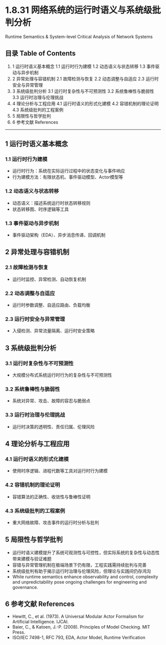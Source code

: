 # 1.8.31 网络系统的运行时语义与系统级批判分析

Runtime Semantics & System-level Critical Analysis of Network Systems

## 目录 Table of Contents

1. 1 运行时语义基本概念
    1.1 运行时行为建模
    1.2 动态语义与状态转移
    1.3 事件驱动与异步机制
2. 2 异常处理与容错机制
    2.1 故障检测与恢复
    2.2 动态调整与自适应
    2.3 运行时安全与异常管理
3. 3 系统级批判分析
    3.1 运行时复杂性与不可预测性
    3.2 系统鲁棒性与脆弱性
    3.3 运行时治理与伦理挑战
4. 4 理论分析与工程应用
    4.1 运行时语义的形式化建模
    4.2 容错机制的理论证明
    4.3 系统级批判的工程案例
5. 5 局限性与哲学批判
6. 6 参考文献 References

---

## 1 运行时语义基本概念

### 1.1 运行时行为建模

- 运行时行为：系统在实际运行过程中的状态变化与事件响应
- 行为建模方法：有限状态机、事件驱动模型、Actor模型等

### 1.2 动态语义与状态转移

- 动态语义：描述系统运行时状态转移规则
- 状态转移图、时序逻辑等工具

### 1.3 事件驱动与异步机制

- 事件驱动架构（EDA）、异步消息传递、回调机制

## 2 异常处理与容错机制

### 2.1 故障检测与恢复

- 运行时监控、异常检测、自动恢复机制

### 2.2 动态调整与自适应

- 运行时参数调整、自适应路由、负载均衡

### 2.3 运行时安全与异常管理

- 入侵检测、异常流量隔离、运行时安全策略

## 3 系统级批判分析

### 3.1 运行时复杂性与不可预测性

- 大规模分布式系统运行时行为的复杂性与不可预测性

### 3.2 系统鲁棒性与脆弱性

- 系统对异常、攻击、故障的容忍与脆弱点

### 3.3 运行时治理与伦理挑战

- 运行时决策的透明性、责任归属、伦理风险

## 4 理论分析与工程应用

### 4.1 运行时语义的形式化建模

- 使用时序逻辑、进程代数等工具对运行时行为建模

### 4.2 容错机制的理论证明

- 容错算法的正确性、收敛性与鲁棒性证明

### 4.3 系统级批判的工程案例

- 重大网络故障、攻击事件的运行时分析与批判

## 5 局限性与哲学批判

- 运行时语义建模提升了系统可观测性与可控性，但实际系统的复杂性与动态性带来建模与验证难题
- 容错与异常管理机制在极端场景下仍有限，工程实践需持续批判与完善
- 系统级批判有助于揭示运行时治理与伦理风险，但理论与实践间仍存鸿沟
- While runtime semantics enhance observability and control, complexity and unpredictability pose ongoing challenges for engineering and governance.

## 6 参考文献 References

- Hewitt, C., et al. (1973). A Universal Modular Actor Formalism for Artificial Intelligence. IJCAI.
- Baier, C., & Katoen, J.-P. (2008). Principles of Model Checking. MIT Press.
- ISO/IEC 7498-1, RFC 793, EDA, Actor Model, Runtime Verification

